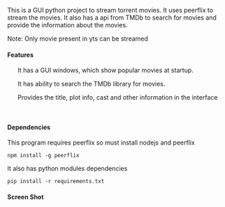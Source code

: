 This is a GUI python project to stream torrent movies. It uses peerflix to stream
the movies. It also has a api from TMDb to search for 
movies and provide the information about the movies.

Note: Only movie present in yts can be streamed


#### Features
<ul>It has a GUI windows, which show popular movies at startup.</ul>
<ul>It has ability to search the TMDb library for movies.</ul>
<ul>Provides the title, plot info, cast and other information in the interface</ul>

<br>


#### Dependencies
This program requires peerflix so must install nodejs and peerflix

````
npm install -g peerflix
````
It also has python modules dependencies
````
pip install -r requirements.txt
````

#### Screen Shot
